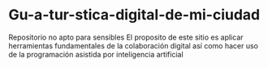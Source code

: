 # Gu-a-tur-stica-digital-de-mi-ciudad
Repositorio no apto para sensibles
El proposito de este sitio es aplicar herramientas fundamentales de la colaboración digital así como hacer uso de la programación asistida por inteligencia artificial